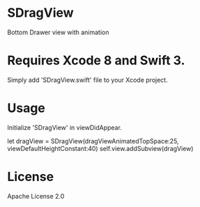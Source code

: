 # SDragView
Bottom Drawer view with animation

# Requires Xcode 8 and Swift 3.
Simply add 'SDragView.swift' file to your Xcode project.

# Usage

Initialize 'SDragView' in viewDidAppear.

let dragView = SDragView(dragViewAnimatedTopSpace:25, viewDefaultHeightConstant:40) 
self.view.addSubview(dragView)

# License
Apache License 2.0

